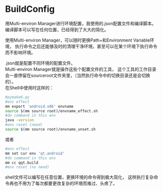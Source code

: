 # BuildConfig
用Multi-environ Manager进行环境配置，我使用的.json配置文件和编译脚本。
编译脚本可以写在任何位置，已经得到了大大的简化。

使用Multi-environ Manager，可以随时更换Path+和Environment Variable环境，
执行命令之后还能够及时的清理干净环境，甚至可以在某个环境下执行命令而不影响环境。

.json就是配置不同环境的配置文件。  
Multi-environ Manager就是操作这些个配置文件的工具，
这个工具的工作目录会一直停留在sourceroot文件夹里，（当然执行命令中的切换目录还是会切换的）。  
在Shell中使用时这样的：
```bash
#pymake6.py
#env effect
mm export 'android.x86' envname
source $(mm source root)/envname_effect.sh
#do command in this env
java -version
#env reset (need)
source $(mm source root)/envname_unset.sh
```
或者
```bash
#env effect
mm set cur env 'qt.android'
#do command in this env
mm cc qqt.build
#env reset (no need)
```
shell文件可以编写在任意位置，更换环境的命令得到极大简化，
这样执行复杂命令再也不用为了每次都要更改复杂的环境而难过、头疼了。
